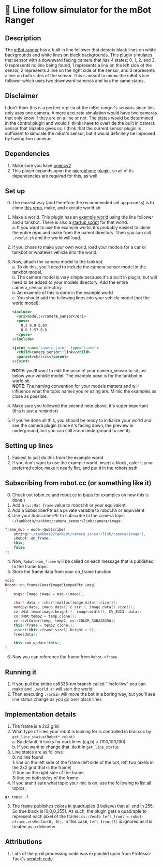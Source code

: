 # 🤖 Line follow simulator for the mBot Ranger
## Description
The [mBot ranger](https://www.makeblock.com/steam-kits/mbot-ranger) has a built in line follower that detects black lines on white backgrounds and white lines on black backgrounds. This plugin simulates that sensor with a downward facing camera that has 4 states: 0, 1, 2, and 3. 0 represents no line being found, 1 represents a line on the left side of the sensor, 2 represents a line on the right side of the sensor, and 3 represents a line on both sides of the sensor. This is meant to mimic the mBot's line follower which uses two downward cameras and has the same states.
## Disclaimer
I don't think this is a perfect replica of the mBot ranger's sensors since this only uses one camera. A more accurate simulation would have two cameras that only know if they are on a line or not. The states would be determined in the control plugin and would (I think) have to override the built in camera sensor that Gazebo gives us. I think that the current sensor plugin is sufficient to simulate the mBot's sensor, but it would definitely be improved by having two cameras.
## Dependencies
1. Make sure you have [opencv2](https://opencv.org/opencv-2-4-8/)
2. This plugin expands upon the [microphone plugin](https://github.com/nbock/cs5335-nm/tree/plugins/plugins/microphone_control), so all of its dependencies are required for this, as well.

## Set up
0. The easiest way (and therefore the recommended set up process) is to clone [this repo](https://github.com/nbock/cs5335-nm/tree/linefollow), make, and execute world.sh.
1. Make a world. This plugin has an [example world](https://github.com/nbock/cs5335-nm/blob/linefollow/worlds/line.world) using the line follower and a tankbot. There is also a [startup script](https://github.com/nbock/cs5335-nm/blob/linefollow/world.sh) for that world.\
    a. If you want to use the example world, it's probably easiest to clone the entire repo and make from the parent directory. Then you can call `./world.sh` and the world will load.

2. If you chose to make your own world, load your models for a car or tankbot or whatever vehicle into the world.

3. Now, attach the camera model to the tankbot.\
    a. To do this, you'll need to include the camera sensor model in the tankbot model.\
    b. The camera model is very simple because it's a built in plugin, but will need to be added to your models directory. Add the entire camera_sensor directory.\
    b. An example of this is done in the example world\
    c. You should add the following lines into your vehicle model (not the world model):
    ```xml
    <include>
      <uri>model://camera_sensor</uri>
      <pose>
        0.2 0.0 0.04
        0.0 1.57 0.0
      </pose>
    </include>

    <joint name="camera_joint" type="fixed">
      <child>camera_sensor::link</child>
      <parent>chassis</parent>
    </joint>
    ```
    **NOTE**: you'll want to edit the pose of your camera_sensor to sit just below your vehicle model. The example pose is for the tankbot in world.sh.\
    **NOTE**: The naming convention for your models matters and will influence what the topic names you're using are. Mimic the examples as close as possible.

4. Make sure you followed the second note above, it's super important (this is just a reminder)
5. If you've done all this, you should be ready to initialize your world and see the camera plugin (since it's facing down, the preview is underground, but you can still zoom underground to see it).

## Setting up lines
1. Easiest to just do this from the example world
2. If you don't want to use the example world, insert a block, color it your preferred color, make it nearly flat, and put it in the robots path.


## Subscribing from robot.cc (or something like it)
0. Check out robot.cc and robot.cc in [brain](https://github.com/nbock/cs5335-nm/tree/linefollow/brain) for examples on how this is done.\
1. Add a `cv::Mat frame` value to robot.hh or your equivalent
2. Add a SubscriberPtr as a private variable to robot.hh or equivalent
3. Use your SubscriberPtr to subscribe to the camera topic `~/tankbot0/tankbot/camera_sensor/link/camera/image`:
```cpp
frame_sub = node->Subscribe(
    string("~/tankbot0/tankbot/camera_sensor/link/camera/image"),
    &Robot::on_frame,
    this,
    false
);
```
4. Now, `Robot->on_frame` will be called on each message that is published to the frame topic
5. Store the frame data from your on_frame function
```cpp
void
Robot::on_frame(ConstImageStampedPtr &msg)
{
    msgs::Image image = msg->image();

    char* data = (char*)malloc(image.data().size());
    memcpy(data, image.data().c_str(), image.data().size());
    cv::Mat temp(image.height(), image.width(), CV_8UC3, data);
    cv::Mat temp2 = temp.clone();
    cv::cvtColor(temp, temp2, cv::COLOR_RGBA2BGRA);
    this->frame = temp2.clone();
    assert(this->frame.size().height > 0);
    free(data);

    this->on_update(this);
}
```
6. Now you can reference the frame from `Robot->frame`

## Running it
1. If you pull the entire cs5335-nm branch called "linefollow" you can make and `./world.sh` will start the world
2. Then executing `./brain` will move the bot in a boring way, but you'll see line status change as you go over black lines

## Implementation details
1. The frame is a 2x2 grid.
2. What type of lines your robot is looking for is controlled in brain.cc by `get_line_status(Robot* robot)`\
    a. By default, it looks for dark lines (r,g,b) < (100,100,100)\
    b. If you want to change that, do it in `get_line_status`
3. Line states are as follows:\
    0: no line found\
    1: line on the left side of the frame (left side of the bot, left two pixels in the 2x2 grid that is the frame)\
    2: line on the right side of the frame\
    3: line on both sides of the frame
4. If you aren't sure what topic your mic is on, use the following to list all topics:
```terminal
gz topic -l
```
5. The frame publishes colors in quadruples (I believe) that all end in 255. So true black is [0,0,0,255]. As such, the plugin gets a quadruple to represent each pixel of the frame: `cv::Vec4b left_front = robot->frame.at<Vec4b>(0, 0);`. In this case, `left_front[3]` is ignored as it is treated as a delimeter.

## Attributions
1. Lots of the pixel processing code was expanded upon from Professor Tuck's [scratch code](https://github.com/NatTuck/scratch-2020-09/tree/master/5335/11/hw08).
